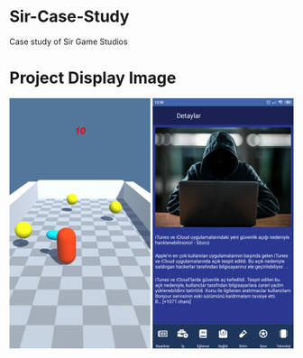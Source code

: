 # Sir-Case-Study
Case study of Sir Game Studios

# Project Display Image

<p>
<img src="Recordings/image_001_0000.jpg" width="250" style="max-width:100%;">
 
<img src="https://github.com/TolCe/React-Native-News/blob/master/screenshots/Screenshot_2019-10-12-12-30-30-202_com.news.png" width="250" style="max-width:100%;">
</p>

